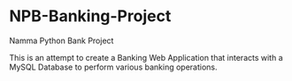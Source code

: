 # NPB-Banking-Project
Namma Python Bank Project

This is an attempt to create a Banking Web Application that interacts with a MySQL Database to perform various banking operations.
